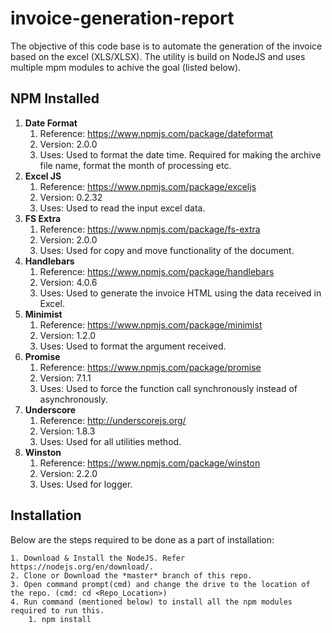 # invoice-generation-report

The objective of this code base is to automate the generation of the invoice based on the excel (XLS/XLSX). The utility is build on NodeJS and uses multiple mpm modules to achive the goal (listed below).

## NPM Installed

1. **Date Format**
	1. Reference: https://www.npmjs.com/package/dateformat
	2. Version: 2.0.0
	3. Uses: Used to format the date time. Required for making the archive file name, format the month of processing etc.
2. **Excel JS**
	1. Reference: https://www.npmjs.com/package/exceljs
	2. Version: 0.2.32
	3. Uses: Used to read the input excel data.
3. **FS Extra**
	1. Reference: https://www.npmjs.com/package/fs-extra
	2. Version: 2.0.0
	3. Uses: Used for copy and move functionality of the document.
4. **Handlebars**
	1. Reference: https://www.npmjs.com/package/handlebars
	2. Version: 4.0.6
	3. Uses: Used to generate the invoice HTML using the data received in Excel.
5. **Minimist**
	1. Reference: https://www.npmjs.com/package/minimist
	2. Version: 1.2.0
	3. Uses: Used to format the argument received.
6. **Promise**
	1. Reference: https://www.npmjs.com/package/promise
	2. Version: 7.1.1
	3. Uses: Used to force the function call synchronously instead of asynchronously.
7. **Underscore**
	1. Reference: http://underscorejs.org/
	2. Version: 1.8.3
	3. Uses: Used for all utilities method.
8. **Winston**
	1. Reference: https://www.npmjs.com/package/winston
	2. Version: 2.2.0
	3. Uses: Used for logger.

## Installation

Below are the steps required to be done as a part of installation:

	1. Download & Install the NodeJS. Refer https://nodejs.org/en/download/.
	2. Clone or Download the *master* branch of this repo.
	3. Open command prompt(cmd) and change the drive to the location of the repo. (cmd: cd <Repo_Location>)
	4. Run command (mentioned below) to install all the npm modules required to run this. 
		1. npm install	